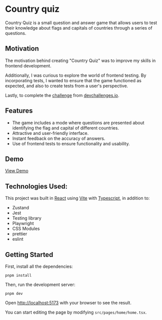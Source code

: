 # Country quiz

Country Quiz is a small question and answer game that allows users to test their knowledge about flags and capitals of countries through a series of questions.

## Motivation

The motivation behind creating "Country Quiz" was to improve my skills in frontend development.

Additionally, I was curious to explore the world of frontend testing. By incorporating tests, I wanted to ensure that the game functioned as expected, and also to create tests from a user's perspective.

Lastly, to complete the [challenge](https://devchallenges.io/challenges/Bu3G2irnaXmfwQ8sZkw8) from [devchallenges.io](https://devchallenges.io/).

## Features

-   The game includes a mode where questions are presented about identifying the flag and capital of different countries.
-   Attractive and user-friendly interface.
-   Instant feedback on the accuracy of answers.
-   Use of frontend tests to ensure functionality and usability.

## Demo

[View Demo](https://main--reliable-travesseiro-e78343.netlify.app)

## Technologies Used:

This project was built in [React](https://react.dev) using [Vite](https://vitejs.dev) with [Typescript](https://www.typescriptlang.org), in addition to:

-   Zustand
-   Jest
-   Testing library
-   Playwright
-   CSS Modules
-   prettier
-   eslint

## Getting Started

First, install all the dependencies:

```shell
pnpm install
```

Then, run the development server:

```shell
pnpm dev
```

Open [http://localhost:5173](http://localhost:5173/) with your browser to see the result.

You can start editing the page by modifying `src/pages/home/home.tsx`.
